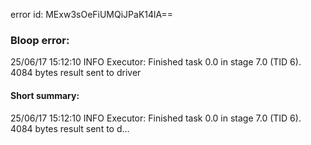 error id: MExw3sOeFiUMQiJPaK14lA==
### Bloop error:

25/06/17 15:12:10 INFO Executor: Finished task 0.0 in stage 7.0 (TID 6). 4084 bytes result sent to driver
#### Short summary: 

25/06/17 15:12:10 INFO Executor: Finished task 0.0 in stage 7.0 (TID 6). 4084 bytes result sent to d...